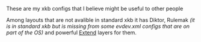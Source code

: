 These are my xkb configs that I believe might be useful to other people

Among layouts that are not avalible in standard xkb it has Diktor, Rulemak _(it is in standard xkb but is missing from some evdev.xml configs that are on part of the OS)_ and powerful [Extend](https://dreymar.colemak.org/layers-extend.html) layers for them.
